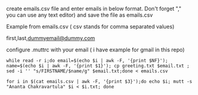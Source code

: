 create emails.csv file and enter emails in below format. Don't forget ","  
you can use any text editor) and save the file as emails.csv 

Example from emails.csv ( csv stands for comma separated values) 

first,last,dummyemail@dummy.com

configure .muttrc with your email ( i have example for gmail in this repo)

```
while read -r i;do email=$(echo $i | awk -F, '{print $NF}'); name=$(echo $i | awk -F, '{print $1}'); cp greeting.txt $email.txt ; sed -i '' "s/FIRSTNAME/$name/g" $email.txt;done < emails.csv

for i in $(cat emails.csv | awk -F, '{print $3}');do echo $i; mutt -s "Ananta Chakravartula" $i < $i.txt; done

```
